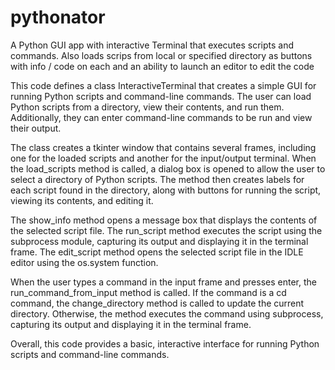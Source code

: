 # pythonator
A Python GUI app with interactive Terminal that executes scripts and commands. Also loads scrips from local or specified directory as buttons with info / code on each and an ability to launch an editor to edit the code

This code defines a class InteractiveTerminal that creates a simple GUI for running Python scripts and command-line commands. The user can load Python scripts from a directory, view their contents, and run them. Additionally, they can enter command-line commands to be run and view their output.

The class creates a tkinter window that contains several frames, including one for the loaded scripts and another for the input/output terminal. When the load_scripts method is called, a dialog box is opened to allow the user to select a directory of Python scripts. The method then creates labels for each script found in the directory, along with buttons for running the script, viewing its contents, and editing it.

The show_info method opens a message box that displays the contents of the selected script file. The run_script method executes the script using the subprocess module, capturing its output and displaying it in the terminal frame. The edit_script method opens the selected script file in the IDLE editor using the os.system function.

When the user types a command in the input frame and presses enter, the run_command_from_input method is called. If the command is a cd command, the change_directory method is called to update the current directory. Otherwise, the method executes the command using subprocess, capturing its output and displaying it in the terminal frame.

Overall, this code provides a basic, interactive interface for running Python scripts and command-line commands.
